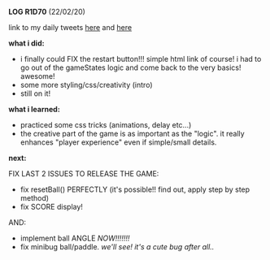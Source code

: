 **LOG R1D70** (22/02/20)

link to my daily tweets [here](https://twitter.com/Nightcoder2/status/1231121390188814336) and [here](https://twitter.com/Nightcoder2/status/1231129086136856585)

**what i did:**

- i finally could FIX the restart button!!! simple html link of course! i had to go out of the gameStates logic and come back to the very basics! awesome!
- some more styling/css/creativity (intro)
- still on it!

**what i learned:**

- practiced some css tricks (animations, delay etc...)
- the creative part of the game is as important as the "logic". it really enhances "player experience" even if simple/small details. 

**next:**

FIX LAST 2 ISSUES TO RELEASE THE GAME:

- fix resetBall() PERFECTLY (it's possible!! find out, apply step by step method)
- fix SCORE display! 

AND:

- implement ball ANGLE  *NOW!!!!!!!*
- fix minibug ball/paddle.  *we'll see! it's a cute bug after all..*

